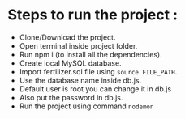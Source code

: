 # Steps to run the project : 
- Clone/Download the project.
- Open terminal inside project folder.
- Run npm i (to install all the dependencies).
- Create local MySQL database.
- Import fertilizer.sql file using <code>source FILE_PATH</code>.
- Use the database name inside db.js.
- Default user is root you can change it in db.js
- Also put the password in db.js.
- Run the project using command <code>nodemon</code>
